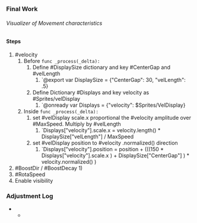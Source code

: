 ### Final Work
###### Visualizer of Movement characteristics

#### Steps
1) #velocity
	1) Before `func _process(_delta):` 
		1) Define #DisplaySize dictionary and key #CenterGap and #velLength 
			1) `@export var DisplaySize = {"CenterGap": 30, "velLength": .5}
		2) Define Dictionary #Displays and key velocity as #Sprites/velDisplay
			1) `@onready var Displays = {"velocity": $Sprites/VelDisplay}
	2) Inside `func _process(_delta):` 
		1) set #velDisplay scale.x proportional the #velocity amplitude over #MaxSpeed. Multiply by #velLength
			1) `Displays["velocity"].scale.x = velocity.length() * DisplaySize["velLength"] / MaxSpeed
		2) set #velDisplay position to #velocity .normalized() direction
			1) `Displays["velocity"].position = position + (((150 * Displays["velocity"].scale.x ) + DisplaySize["CenterGap"] ) * velocity.normalized() )
2) #BoostDir / #BoostDecay
	1) 
3) #RotaSpeed
4) Enable visibility

### Adjustment Log
- 
	- 
	 